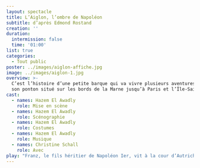 ```yaml
---
layout: spectacle
title: L’Aiglon, l’ombre de Napoléon
subtitle: d’après Edmond Rostand
creation: ''
duration:
  intermission: false
  time: '01:00'
list: true
categories:
  - Tout public
poster: ../images/aiglon-affiche.jpg
image: ../images/aiglon-1.jpg
overview: >-
  C’est l’histoire d’une petite barque qui va vivre plusieurs aventures depuis
  son ponton situé sur les bords de la Marne jusqu’à Paris et l’Île-Saint-Denis.
cast:
  - names: Hazem El Awadly
    role: Mise en scène
  - names: Hazem El Awadly
    role: Scénographie
  - names: Hazem El Awadly
    role: Costumes
  - names: Hazem El Awadly
    role: Musique
  - names: Christine Schall
    role: Avec
play: "Franz, le fils héritier de Napoléon Ier, vit à la cour d’Autriche, il rêve de revenir en France pour monter sur le trône qu’il s’imagine être le sien. Mais est-il légitime ? Est-il assez audacieux pour sauter le pas et s’enfuir du château de Schönbrunn ?\n\n*Détails et réservations :* https://www.facebook.com/events/471152450281850/"
---
```

